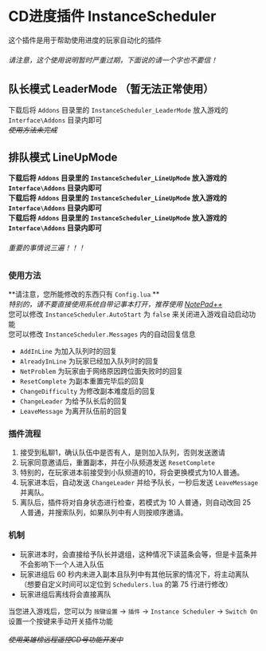 # CD进度插件 InstanceScheduler
这个插件是用于帮助使用进度的玩家自动化的插件
###### 请注意，这个使用说明暂时严重过期，下面说的请一个字也不要信！
## 队长模式 LeaderMode （暂无法正常使用）
下载后将 `Addons` 目录里的 `InstanceScheduler_LeaderMode` 放入游戏的 `Interface\Addons` 目录内即可<br/>
~~_使用方法未完成_~~
## 排队模式 LineUpMode
**下载后将 `Addons` 目录里的 `InstanceScheduler_LineUpMode` 放入游戏的 `Interface\Addons` 目录内即可**<br/>
**下载后将 `Addons` 目录里的 `InstanceScheduler_LineUpMode` 放入游戏的 `Interface\Addons` 目录内即可**<br/>
**下载后将 `Addons` 目录里的 `InstanceScheduler_LineUpMode` 放入游戏的 `Interface\Addons` 目录内即可**<br/>
###### 重要的事情说三遍！！！
### 使用方法
**请注意，您所能修改的东西只有 `Config.lua` **<br/>
_特别的，请不要直接使用系统自带记事本打开，推荐使用 [NotePad++](https://notepad-plus-plus.org/download/)_
<br/>您可以修改 `InstanceScheduler.AutoStart` 为 `false` 来关闭进入游戏自动启动功能<br/>
您可以修改 `InstanceScheduler.Messages` 内的自动回复信息

* `AddInLine` 为加入队列时的回复
* `AlreadyInLine` 为玩家已经加入队列时的回复
* `NetProblem` 为玩家由于网络原因跨位面失败时的回复
* `ResetComplete` 为副本重置完毕后的回复
* `ChangeDifficulty` 为修改副本难度后的回复
* `ChangeLeader` 为给予队长后的回复
* `LeaveMessage` 为离开队伍前的回复

### 插件流程
1. 接受到私聊1，确认队伍中是否有人，是则加入队列，否则发送邀请
2. 玩家同意邀请后，重置副本，并在小队频道发送 `ResetComplete`
3. 特别的，在玩家进本前接受到小队频道的10，将会更换模式为10人普通。
4. 玩家进本后，自动发送 `ChangeLeader` 并给予队长，一秒后发送 `LeaveMessage` 并离队。
5. 离队后，插件将对自身状态进行检查，若模式为 10 人普通，则自动改回 25 人普通，并搜索队列，如果队列中有人则按顺序邀请。

### 机制
* 玩家进本时，会直接给予队长并退组，这种情况下读蓝条会等，但是卡蓝条并不会影响下一个人进入队伍
* 玩家进组后 60 秒内未进入副本且队列中有其他玩家的情况下，将主动离队（想要自定义时间可以定位到 `Schedulers.lua` 的第 75 行进行修改）
* 玩家进组后离线将会直接离队

当您进入游戏后，您可以为 `按键设置` → `插件` → `Instance Scheduler` → `Switch On` 设置一个按键来手动开关插件功能<br/><br/>
_~~使用英雄榜远程遥控CD号功能开发中~~_
